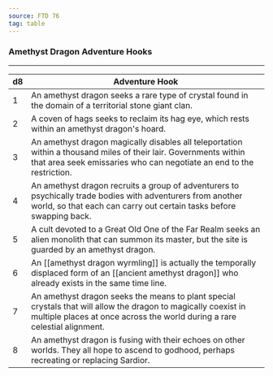 ```yaml
---
source: FTD 76
tag: table
---
```


### Amethyst Dragon Adventure Hooks
---
|d8|Adventure Hook|
|----|------------|
|1|An amethyst dragon seeks a rare type of crystal found in the domain of a territorial stone giant clan.|
|2|A coven of hags seeks to reclaim its hag eye, which rests within an amethyst dragon's hoard.|
|3|An amethyst dragon magically disables all teleportation within a thousand miles of their lair. Governments within that area seek emissaries who can negotiate an end to the restriction.|
|4|An amethyst dragon recruits a group of adventurers to psychically trade bodies with adventurers from another world, so that each can carry out certain tasks before swapping back.|
|5|A cult devoted to a Great Old One of the Far Realm seeks an alien monolith that can summon its master, but the site is guarded by an amethyst dragon.|
|6|An [[amethyst dragon wyrmling]] is actually the temporally displaced form of an [[ancient amethyst dragon]] who already exists in the same time line.|
|7|An amethyst dragon seeks the means to plant special crystals that will allow the dragon to magically coexist in multiple places at once across the world during a rare celestial alignment.|
|8|An amethyst dragon is fusing with their echoes on other worlds. They all hope to ascend to godhood, perhaps recreating or replacing Sardior.|

